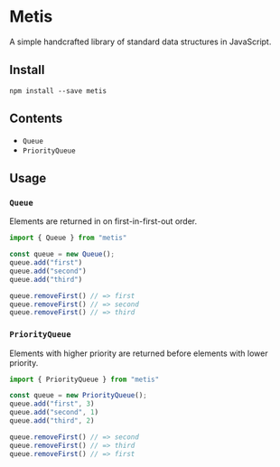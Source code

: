 # Metis

A simple handcrafted library of standard data structures in JavaScript.

## Install

```
npm install --save metis
```

## Contents

- `Queue`
- `PriorityQueue`

## Usage

### `Queue`

Elements are returned in on first-in-first-out order.

```js
import { Queue } from "metis"

const queue = new Queue();
queue.add("first")
queue.add("second")
queue.add("third")

queue.removeFirst() // => first
queue.removeFirst() // => second
queue.removeFirst() // => third
```

### `PriorityQueue`

Elements with higher priority are returned before elements with lower priority.

```js
import { PriorityQueue } from "metis"

const queue = new PriorityQueue();
queue.add("first", 3)
queue.add("second", 1)
queue.add("third", 2)

queue.removeFirst() // => second
queue.removeFirst() // => third
queue.removeFirst() // => first
```
